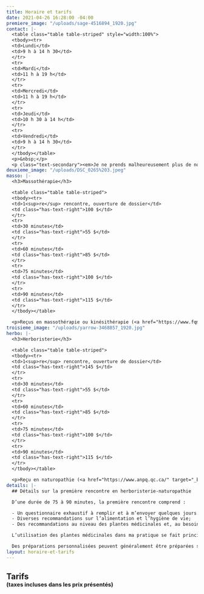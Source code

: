 ```yaml
---
title: Horaire et tarifs
date: 2021-04-26 16:28:00 -04:00
premiere_image: "/uploads/sage-4516894_1920.jpg"
contact: |-
  <table class="table table-striped" style="width:100%">
  <tbody><tr>
  <td>Lundi</td>
  <td>9 h à 14 h 30</td>
  </tr>
  <tr>
  <td>Mardi</td>
  <td>11 h à 19 h</td>
  </tr>
  <tr>
  <td>Mercredi</td>
  <td>11 h à 19 h</td>
  </tr>
  <tr>
  <td>Jeudi</td>
  <td>10 h 30 à 14 h</td>
  </tr>
  <tr>
  <td>Vendredi</td>
  <td>9 h à 14 h 30</td>
  </tr>
  </tbody></table>
  <p>&nbsp;</p>
  <p class="text-secondary"><em>Je ne prends malheureusement plus de nouvelles personnes pour les rendez-vous en soirée.</em></p>
deuxieme_image: "/uploads/DSC_0265%203.jpeg"
masso: |-
  <h3>Massothérapie</h3>

  <table class="table table-striped">
  <tbody><tr>
  <td>1<sup>re</sup> rencontre, ouverture de dossier</td>
  <td class="has-text-right">100 $</td>
  </tr>
  <tr>
  <td>30 minutes</td>
  <td class="has-text-right">55 $</td>
  </tr>
  <tr>
  <td>60 minutes</td>
  <td class="has-text-right">85 $</td>
  </tr>
  <tr>
  <td>75 minutes</td>
  <td class="has-text-right">100 $</td>
  </tr>
  <tr>
  <td>90 minutes</td>
  <td class="has-text-right">115 $</td>
  </tr>
  </tbody></table>

  <p>Reçus en massothérapie ou kinésithérapie (<a href="https://www.fqm.qc.ca/" target="_blank">Fédération québécoise des massothérapeutes</a>)</p>
troisieme_image: "/uploads/yarrow-3468857_1920.jpg"
herbo: |-
  <h3>Herboristerie</h3>

  <table class="table table-striped">
  <tbody><tr>
  <td>1<sup>re</sup> rencontre, ouverture de dossier</td>
  <td class="has-text-right">145 $</td>
  </tr>
  <tr>
  <td>30 minutes</td>
  <td class="has-text-right">55 $</td>
  </tr>
  <tr>
  <td>60 minutes</td>
  <td class="has-text-right">85 $</td>
  </tr>
  <tr>
  <td>75 minutes</td>
  <td class="has-text-right">100 $</td>
  </tr>
  <tr>
  <td>90 minutes</td>
  <td class="has-text-right">115 $</td>
  </tr>
  </tbody></table>

  <p>Reçu en naturopathie (<a href="https://www.anpq.qc.ca/" target="_blank">Association des Naturopathes Professionnels du Québec</a>)</p>
details: |-
  ## Détails sur la première rencontre en herboristerie-naturopathie

  D’une durée de 75 à 90 minutes, la première rencontre comprend :

  - Un questionnaire exhaustif à remplir et à m’envoyer quelques jours avant la rencontre afin que je puisse en prendre connaissance et débuter ma réflexion;
  - Diverses recommandations sur l’alimentation et l’hygiène de vie;
  - Des recommandations au niveau des plantes médicinales et, au besoin, des suppléments à prendre.

  L’utilisation des plantes médicinales dans ma pratique se fait principalement sous forme de concentrés liquides, d’infusions, de poudres, d’onguents, d’huiles et d’huiles essentielles.

  Des préparations personnalisées peuvent généralement être préparées sur place à partir de mon dispensaire. Sinon, les informations nécessaires vous sont données afin que vous puissiez vous procurer ce qu’il faut en magasin.
layout: horaire-et-tarifs
---
```


<h2>Tarifs<br><small><small>(taxes incluses dans les prix présentés)</small></small></h2>